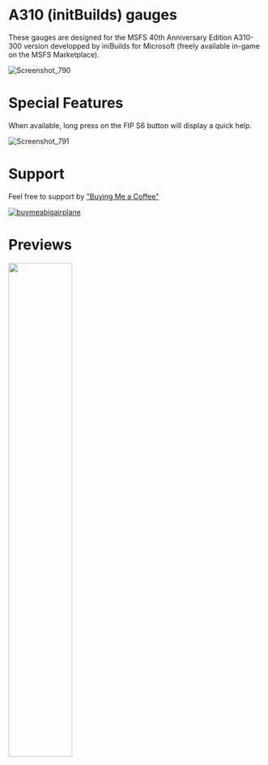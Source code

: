 # A310 (initBuilds) gauges

These gauges are designed for the MSFS 40th Anniversary Edition A310-300 version developped by iniBuilds for Microsoft (freely available in-game on the MSFS Marketplace).

![Screenshot_790](https://github.com/1l2p-dev/spad-fip-gauges/assets/26790042/c976bf46-fb9e-412f-9bf2-c992f40d77ea)

# Special Features

When available, long press on the FIP S6 button will display a quick help.

![Screenshot_791](https://github.com/1l2p-dev/spad-fip-gauges/assets/26790042/2aa3cf14-8990-42e3-bc10-09c06ed377fd)

# Support

Feel free to support by ["Buying Me a Coffee" ](https://buymeacoffee.com/1l2p)

[![buymeabigairplane](https://github.com/1l2p-dev/spad-fip-gauges/assets/26790042/db47cd19-976c-4e12-ae8c-80bd245a558b)](https://buymeacoffee.com/1l2p)

# Previews

<img src="https://github.com/1l2p-dev/spad-fip-gauges/assets/26790042/e82cc78f-f684-467f-8b57-bf24034f9d7f" width="50%">
